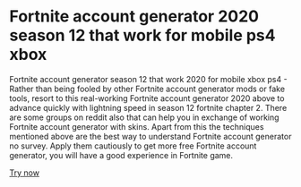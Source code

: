 # Fortnite account generator 2020 season 12 that work for mobile ps4 xbox

Fortnite account generator season 12 that work 2020 for mobile xbox ps4 - Rather than being fooled by other Fortnite account generator mods or fake tools, resort to this real-working Fortnite account generator 2020 above to advance quickly with lightning speed in season 12 fortnite chapter 2. There are some groups on reddit also that can help you in exchange of working Fortnite account generator with skins. Apart from this the techniques mentioned above are the best way to understand Fortnite account generator no survey. Apply them cautiously to get more free Fortnite account generator, you will have a good experience in Fortnite game.

<a href="https://yodamegame.com/fortnite-account-generator.html">Try now</a>

